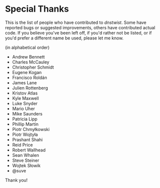Special Thanks
==============

This is the list of people who have contributed to *dnstwist*. Some have
reported bugs or suggested improvements, others have contributed actual code.
If you believe you've been left off, if you'd rather not be listed, or if
you'd prefer a different name be used, please let me know.

(in alphabetical order)

- Andrew Bennett
- Charles McCauley
- Christopher Schmidt
- Eugene Kogan
- Francisco Roldán
- James Lane
- Julien Rottenberg
- Kristov Atlas
- Kyle Maxwell
- Luke Snyder
- Mario Uher
- Mike Saunders
- Patricia Lipp
- Phillip Martin
- Piotr Chmyłkowski
- Piotr Wojtyła
- Prashant Shahi
- Reid Price
- Robert Wallhead
- Sean Whalen
- Steve Steiner
- Wojtek Słowik
- @suve

Thank you!
